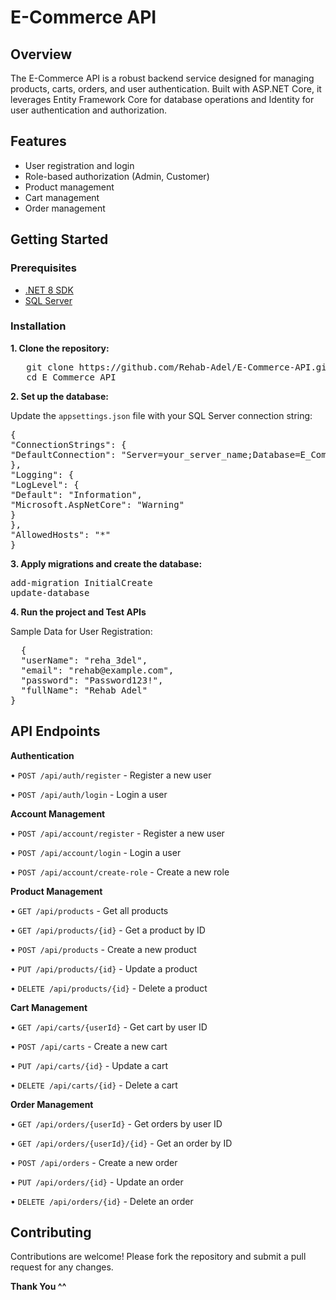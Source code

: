 # E-Commerce API

## Overview

The E-Commerce API is a robust backend service designed for managing products, carts, orders, and user authentication. Built with ASP.NET Core, it leverages Entity Framework Core for database operations and Identity for user authentication and authorization.

## Features

- User registration and login
- Role-based authorization (Admin, Customer)
- Product management
- Cart management
- Order management

## Getting Started

### Prerequisites

- [.NET 8 SDK](https://dotnet.microsoft.com/download/dotnet/8.0)
- [SQL Server](https://www.microsoft.com/en-us/sql-server/sql-server-downloads)

### Installation

**1. Clone the repository:**

   <pre>
   git clone https://github.com/Rehab-Adel/E-Commerce-API.git
   cd E_Commerce_API</pre>
   
**2. Set up the database:**

Update the `appsettings.json` file with your SQL Server connection string:
<pre>
{
"ConnectionStrings": {
"DefaultConnection": "Server=your_server_name;Database=E_Commerce;Trusted_Connection=True;TrustServerCertificate=True;"
},
"Logging": {
"LogLevel": {
"Default": "Information",
"Microsoft.AspNetCore": "Warning"
}
},
"AllowedHosts": "*"
}
</pre>

**3. Apply migrations and create the database:**

<pre>
add-migration InitialCreate
update-database
</pre>

**4. Run the project and Test APIs**

Sample Data for User Registration:
<pre>
  {
  "userName": "reha_3del",
  "email": "rehab@example.com",
  "password": "Password123!",
  "fullName": "Rehab Adel"
}</pre>


## API Endpoints


**Authentication**

• `POST /api/auth/register` - Register a new user

• `POST /api/auth/login` - Login a user



**Account Management**

• `POST /api/account/register` - Register a new user

• `POST /api/account/login` - Login a user

• `POST /api/account/create-role` - Create a new role




**Product Management**

• `GET /api/products` - Get all products

• `GET /api/products/{id}` - Get a product by ID

• `POST /api/products` - Create a new product

• `PUT /api/products/{id}` - Update a product

• `DELETE /api/products/{id}` - Delete a product




**Cart Management**

• `GET /api/carts/{userId}` - Get cart by user ID

• `POST /api/carts` - Create a new cart

• `PUT /api/carts/{id}` - Update a cart

• `DELETE /api/carts/{id}` - Delete a cart



**Order Management**

• `GET /api/orders/{userId}` - Get orders by user ID

• `GET /api/orders/{userId}/{id}` - Get an order by ID

• `POST /api/orders` - Create a new order

• `PUT /api/orders/{id}` - Update an order

• `DELETE /api/orders/{id}` - Delete an order

## Contributing
Contributions are welcome! Please fork the repository and submit a pull request for any changes.

**Thank You ^^**
